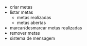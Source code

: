 - criar metas
- listar metas
    - metas realizadas
    - metas abertas
- marcar/desmarcar metas realizadas
- remover metas
- sistema de mensagem
